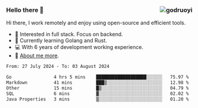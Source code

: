 ### Hello there 👋 <img align="right" src="https://github-readme-stats.vercel.app/api?username=godruoyi&show_icons=true" alt="godruoyi" />

Hi there, I work remotely and enjoy using open-source and efficient tools.

- 🔭 Interested in full stack. Focus on backend.
- 🌱 Currently learning Golang and Rust.
- 💻 With 6 years of development working experience.
- 👒 [About me more](https://godruoyi.com/posts/about-godruoyi).



<!--START_SECTION:waka-->

```txt
From: 27 July 2024 - To: 03 August 2024

Go                4 hrs 5 mins    ███████████████████░░░░░░   75.97 %
Markdown          41 mins         ███▒░░░░░░░░░░░░░░░░░░░░░   12.98 %
Other             15 mins         █▒░░░░░░░░░░░░░░░░░░░░░░░   04.79 %
SQL               6 mins          ▓░░░░░░░░░░░░░░░░░░░░░░░░   02.02 %
Java Properties   3 mins          ▒░░░░░░░░░░░░░░░░░░░░░░░░   01.20 %
```

<!--END_SECTION:waka-->
